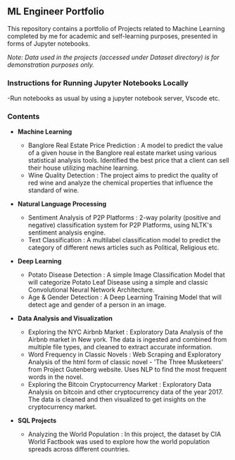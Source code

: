 ## ML Engineer Portfolio

This repository contains a portfolio of Projects related to Machine Learning completed by me for academic and self-learning purposes, presented in forms of Jupyter notebooks.

*Note: Data used in the projects (accessed under Dataset directory) is for demonstration purposes only.*

### Instructions for Running Jupyter Notebooks Locally
-Run notebooks as usual by using a jupyter notebook server, Vscode etc.

### Contents

- **Machine Learning**
    - Banglore Real Estate Price Prediction : A model to predict the value of a given house in the Banglore real estate market using various statistical analysis tools. Identified the best price that a client can sell their house utilizing machine learning.
    - Wine Quality Detection : The project aims to predict the quality of red wine and analyze the chemical properties that influence the standard of wine. 

- **Natural Language Processing**
    - Sentiment Analysis of P2P Platforms : 2-way polarity (positive and negative) classification system for P2P Platforms, using NLTK's sentiment analysis engine.
    - Text Classification : A multilabel classification model to predict the category of different news articles such as Political, Religious etc.

- **Deep Learning**
    - Potato Disease Detection : A simple Image Classification Model that will categorize Potato Leaf Disease using a simple and classic Convolutional Neural Network Architecture.
    - Age & Gender Detection : A Deep Learning Training Model that will detect age and gender of a person in an image.
    
- **Data Analysis and Visualization**
    - Exploring the NYC Airbnb Market :  Exploratory Data Analysis of the Airbnb market in New york. The data is ingested and combined from multiple file types, and cleaned to extract accurate information.
    - Word Frequency in Classic Novels :  Web Scraping and Exploratory Analysis of the html form of classic novel - 'The Three Musketeers' from Project Gutenberg website. Uses NLP to find the most frequent words in the novel.
    - Exploring the Bitcoin Cryptocurrency Market : Exploratory Data Analysis on bitcoin and other cryptocurrency data of the year 2017. The data is cleaned and then visualized to get insights on the cryptocurrency market.

- **SQL Projects**
    - Analyzing the World Population : In this project, the dataset by CIA World Factbook was used to explore how the world population spreads across different countries.

